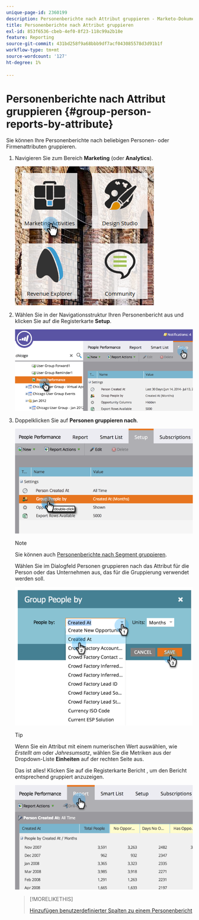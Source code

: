 ```yaml
---
unique-page-id: 2360199
description: Personenberichte nach Attribut gruppieren - Marketo-Dokumente - Produktdokumentation
title: Personenberichte nach Attribut gruppieren
exl-id: 853f6536-cbeb-4ef0-8f23-118c99a2b18e
feature: Reporting
source-git-commit: 431bd258f9a68bbb9df7acf043085578d3d91b1f
workflow-type: tm+mt
source-wordcount: '127'
ht-degree: 1%

---
```


# Personenberichte nach Attribut gruppieren {#group-person-reports-by-attribute}

Sie können Ihre Personenberichte nach beliebigen Personen- oder Firmenattributen gruppieren.

1. Navigieren Sie zum Bereich **Marketing** (oder **Analytics**).

   ![](assets/image2017-3-28-10-3a22-3a53.png)

1. Wählen Sie in der Navigationsstruktur Ihren Personenbericht aus und klicken Sie auf die Registerkarte **Setup**.

   ![](assets/image2017-3-28-11-3a33-3a48.png)

1. Doppelklicken Sie auf **Personen gruppieren nach**.

   ![](assets/image2017-3-28-11-3a34-3a5.png)

   >[!NOTE]
   >
   >Sie können auch [Personenberichte nach Segment gruppieren](/help/marketo/product-docs/personalization/segmentation-and-snippets/segmentation/group-person-reports-by-segment.md).

   Wählen Sie im Dialogfeld Personen gruppieren nach das Attribut für die Person oder das Unternehmen aus, das für die Gruppierung verwendet werden soll.

   ![](assets/image2017-3-28-11-3a34-3a42.png)

   >[!TIP]
   >
   >Wenn Sie ein Attribut mit einem numerischen Wert auswählen, wie _Erstellt am_ oder _Jahresumsatz_, wählen Sie die Metriken aus der Dropdown-Liste **Einheiten** auf der rechten Seite aus.

   Das ist alles! Klicken Sie auf die Registerkarte Bericht , um den Bericht entsprechend gruppiert anzuzeigen.

   ![](assets/image2017-3-28-11-3a35-3a0.png)

   >[!MORELIKETHIS]
   >
   >[Hinzufügen benutzerdefinierter Spalten zu einem Personenbericht](/help/marketo/product-docs/reporting/basic-reporting/editing-reports/add-custom-columns-to-a-person-report.md)
